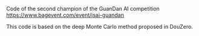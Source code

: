 Code of the second champion of the GuanDan AI competition https://www.bagevent.com/event/jsai-guandan

This code is based on the deep Monte Carlo method proposed in DouZero.
